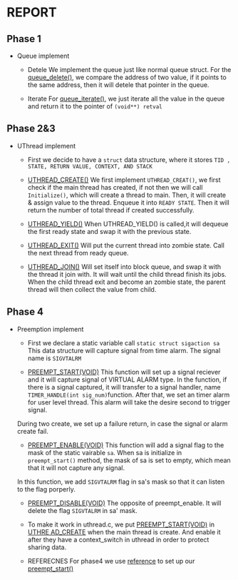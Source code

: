 # REPORT #

## Phase 1 ##
- Queue implement
	- Detele 
	We implement the queue just like normal queue struct. For the 
	[queue_delete()](https://github.com/zhongquanchen/ecs150proj2/blob/a91cac83b8121994c44e50d56bd17bd812bd6ccc/libuthread/queue.c#L77), we compare the address of two value, if it points to
	the same address, then it will detele that pointer in the queue.

	- Iterate
	For [queue_iterate()](https://github.com/zhongquanchen/ecs150proj2/blob/a91cac83b8121994c44e50d56bd17bd812bd6ccc/libuthread/queue.c#L111), we just iterate all the value in the queue and 
	return it to the pointer of ` (void**) retval ` 

## Phase 2&3 ##
- UThread implement
	- First we decide to have a ` struct ` data structure, where it stores ` TID
	, STATE, RETURN VALUE, CONTEXT, AND STACK ` 

	- [UTHREAD_CREATE()](https://github.com/zhongquanchen/ecs150proj2/blob/a91cac83b8121994c44e50d56bd17bd812bd6ccc/libuthread/uthread.c#L129)
	We first implement ` UTHREAD_CREAT() `, we first check if the main thread 
	has created, if not then we will call ` Initialize() `, which will create a
	thread to main. Then, it will create & assign value to the thread. Enqueue 
	it into ` READY STATE `. Then it will return the number of total thread if 
	created successfully. 

	- [UTHREAD_YIELD()](https://github.com/zhongquanchen/ecs150proj2/blob/a91cac83b8121994c44e50d56bd17bd812bd6ccc/libuthread/uthread.c#L54)
	When UTHREAD_YIELD() is called,it will dequeue the first ready state and 
	swap it with the previous state. 

	- [UTHREAD_EXIT()](https://github.com/zhongquanchen/ecs150proj2/blob/a91cac83b8121994c44e50d56bd17bd812bd6ccc/libuthread/uthread.c#L158)
	Will put the current thread into zombie state. Call the next thread from 
	ready queue. 

	- [UTHREAD_JOIN()](https://github.com/zhongquanchen/ecs150proj2/blob/a91cac83b8121994c44e50d56bd17bd812bd6ccc/libuthread/uthread.c#L191)
	Will set itself into block queue, and swap it with the thread it join with.
	It will wait until the child thread finish its jobs. When the child thread
	exit and become an zombie state, the parent thread will then collect the
	value from child. 

## Phase 4 ##
- Preemption implement 
	- First we declare a static variable call ` static struct sigaction sa `
	This data structure will capture signal from time alarm. The signal name 
	is ` SIGVTALRM `

	- [PREEMPT_START(VOID)](https://github.com/zhongquanchen/ecs150proj2/blob/a91cac83b8121994c44e50d56bd17bd812bd6ccc/libuthread/preempt.c#L44)
	This function will set up a signal reciever and it will capture signal
	of VIRTUAL ALARM type. In the function, if there is a signal captured, 
	it will transfer to a signal handler, name ` TIMER_HANDLE(int sig_num) `function. 
	After that, we set an timer alarm for user level thread.
	This alarm will take the desire second to trigger signal. 
	
	During two create, we set up a failure return, in case the signal or
	alarm create fail.

	- [PREEMPT_ENABLE(VOID)](https://github.com/zhongquanchen/ecs150proj2/blob/a91cac83b8121994c44e50d56bd17bd812bd6ccc/libuthread/preempt.c#L36)
	This function will add a signal flag to the mask of the static vairable
	` sa `. When sa is initialize in ` preempt_start() ` method, the mask of
	sa is set to empty, which mean that it will not capture any signal.

	In this function, we add ` SIGVTALRM ` flag in sa's mask so that it can
	listen to the flag porperly.

	- [PREEMPT_DISABLE(VOID)](https://github.com/zhongquanchen/ecs150proj2/blob/a91cac83b8121994c44e50d56bd17bd812bd6ccc/libuthread/preempt.c#L28)
	The opposite of preempt_enable. It will delete the flag ` SIGVTALRM ` in
	sa' mask.

	- To make it work in uthread.c, we put [PREEMPT_START(VOID)](https://github.com/zhongquanchen/ecs150proj2/blob/a91cac83b8121994c44e50d56bd17bd812bd6ccc/libuthread/preempt.c#L44) in [UTHRE	AD_CREATE](https://github.com/zhongquanchen/ecs150proj2/blob/a91cac83b8121994c44e50d56bd17bd812bd6ccc/libuthread/uthread.c#L129) when the main thread is create. And enable it after they 
	have a context_switch in uthread in order to protect sharing data.

	- REFERECNES
	For phase4 we use [reference](http://www.informit.com/articles/article.aspx?p=23618&seqNum=14) to set up our [preempt_start()](https://github.com/zhongquanchen/ecs150proj2/blob/a91cac83b8121994c44e50d56bd17bd812bd6ccc/libuthread/preempt.c#L44)  	












